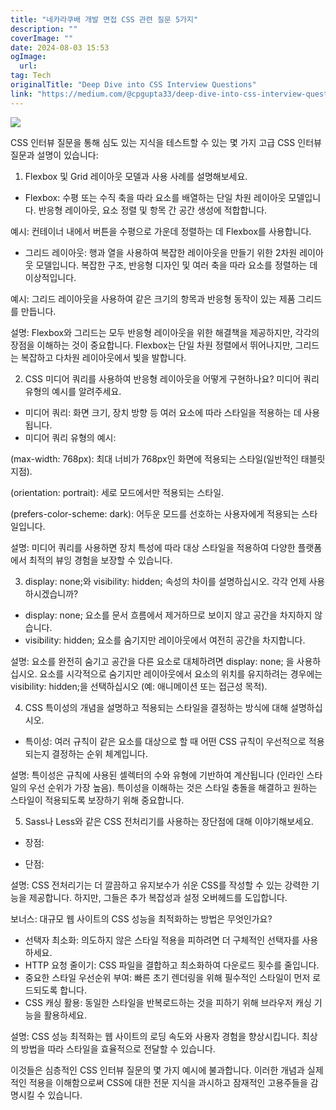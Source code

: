 ```yaml
---
title: "네카라쿠배 개발 면접 CSS 관련 질문 5가지"
description: ""
coverImage: ""
date: 2024-08-03 15:53
ogImage: 
  url: 
tag: Tech
originalTitle: "Deep Dive into CSS Interview Questions"
link: "https://medium.com/@cpgupta33/deep-dive-into-css-interview-questions-bc304f6b8f2c"
---
```




<img src="/assets/img/Deep-Dive-into-CSS-Interview-Questions_0.png" />

CSS 인터뷰 질문을 통해 심도 있는 지식을 테스트할 수 있는 몇 가지 고급 CSS 인터뷰 질문과 설명이 있습니다:

1. Flexbox 및 Grid 레이아웃 모델과 사용 사례를 설명해보세요.

- Flexbox: 수평 또는 수직 축을 따라 요소를 배열하는 단일 차원 레이아웃 모델입니다. 반응형 레이아웃, 요소 정렬 및 항목 간 공간 생성에 적합합니다.

<div class="content-ad"></div>

예시: 컨테이너 내에서 버튼을 수평으로 가운데 정렬하는 데 Flexbox를 사용합니다.

- 그리드 레이아웃: 행과 열을 사용하여 복잡한 레이아웃을 만들기 위한 2차원 레이아웃 모델입니다. 복잡한 구조, 반응형 디자인 및 여러 축을 따라 요소를 정렬하는 데 이상적입니다.

예시: 그리드 레이아웃을 사용하여 같은 크기의 항목과 반응형 동작이 있는 제품 그리드를 만듭니다.

설명: Flexbox와 그리드는 모두 반응형 레이아웃을 위한 해결책을 제공하지만, 각각의 장점을 이해하는 것이 중요합니다. Flexbox는 단일 차원 정렬에서 뛰어나지만, 그리드는 복잡하고 다차원 레이아웃에서 빛을 발합니다.

<div class="content-ad"></div>

2. CSS 미디어 쿼리를 사용하여 반응형 레이아웃을 어떻게 구현하나요? 미디어 쿼리 유형의 예시를 알려주세요.

- 미디어 쿼리: 화면 크기, 장치 방향 등 여러 요소에 따라 스타일을 적용하는 데 사용됩니다.
- 미디어 쿼리 유형의 예시:

(max-width: 768px): 최대 너비가 768px인 화면에 적용되는 스타일(일반적인 태블릿 지점).

(orientation: portrait): 세로 모드에서만 적용되는 스타일.

<div class="content-ad"></div>

(prefers-color-scheme: dark): 어두운 모드를 선호하는 사용자에게 적용되는 스타일입니다.

설명: 미디어 쿼리를 사용하면 장치 특성에 따라 대상 스타일을 적용하여 다양한 플랫폼에서 최적의 뷰잉 경험을 보장할 수 있습니다.

3. display: none;와 visibility: hidden; 속성의 차이를 설명하십시오. 각각 언제 사용하시겠습니까?

- display: none; 요소를 문서 흐름에서 제거하므로 보이지 않고 공간을 차지하지 않습니다.
- visibility: hidden; 요소를 숨기지만 레이아웃에서 여전히 공간을 차지합니다.

<div class="content-ad"></div>

설명: 요소를 완전히 숨기고 공간을 다른 요소로 대체하려면 display: none; 을 사용하십시오. 요소를 시각적으로 숨기지만 레이아웃에서 요소의 위치를 유지하려는 경우에는 visibility: hidden;을 선택하십시오 (예: 애니메이션 또는 접근성 목적).

4. CSS 특이성의 개념을 설명하고 적용되는 스타일을 결정하는 방식에 대해 설명하십시오.

- 특이성: 여러 규칙이 같은 요소를 대상으로 할 때 어떤 CSS 규칙이 우선적으로 적용되는지 결정하는 순위 체계입니다.

설명: 특이성은 규칙에 사용된 셀렉터의 수와 유형에 기반하여 계산됩니다 (인라인 스타일의 우선 순위가 가장 높음). 특이성을 이해하는 것은 스타일 충돌을 해결하고 원하는 스타일이 적용되도록 보장하기 위해 중요합니다.

<div class="content-ad"></div>

5. Sass나 Less와 같은 CSS 전처리기를 사용하는 장단점에 대해 이야기해보세요.

- 장점:

- 단점:

설명: CSS 전처리기는 더 깔끔하고 유지보수가 쉬운 CSS를 작성할 수 있는 강력한 기능을 제공합니다. 하지만, 그들은 추가 복잡성과 설정 오버헤드를 도입합니다.

<div class="content-ad"></div>

보너스: 대규모 웹 사이트의 CSS 성능을 최적화하는 방법은 무엇인가요?

- 선택자 최소화: 의도하지 않은 스타일 적용을 피하려면 더 구체적인 선택자를 사용하세요.
- HTTP 요청 줄이기: CSS 파일을 결합하고 최소화하여 다운로드 횟수를 줄입니다.
- 중요한 스타일 우선순위 부여: 빠른 초기 렌더링을 위해 필수적인 스타일이 먼저 로드되도록 합니다.
- CSS 캐싱 활용: 동일한 스타일을 반복로드하는 것을 피하기 위해 브라우저 캐싱 기능을 활용하세요.

설명: CSS 성능 최적화는 웹 사이트의 로딩 속도와 사용자 경험을 향상시킵니다. 최상의 방법을 따라 스타일을 효율적으로 전달할 수 있습니다.

이것들은 심층적인 CSS 인터뷰 질문의 몇 가지 예시에 불과합니다. 이러한 개념과 실제적인 적용을 이해함으로써 CSS에 대한 전문 지식을 과시하고 잠재적인 고용주들을 감명시킬 수 있습니다.
